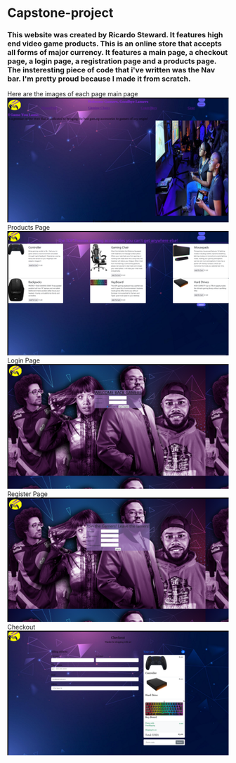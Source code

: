 # Capstone-project

### This website was created by Ricardo Steward. It features high end video game products. This is an online store that accepts all forms of major currency. It features a main page, a checkout page, a login page, a registration page and a products page. The insteresting piece of code that i've written was the Nav bar. I'm pretty proud because I made it from scratch.

Here are the images of each page
main page ![main](imgs/main.png)
Products Page ![products](imgs/Products.png)
Login Page ![login](imgs/login.png)
Register Page ![register](imgs/register.png)
Checkout ![Checkout](imgs/checkout.png)
